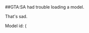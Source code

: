 
##GTA:SA had trouble loading a model.

That's sad.

Model id: <span id="modelid"></span> (<span id="reason"></span>

<script>
const url = new URL(window.location);
const id = url.searchParams.get("id");
const reason = url.searchParams.get("reason");
document.getElementById("modelid").innerHTML = id;
document.getElementById("reason").innerHTML = reason;
</script>
